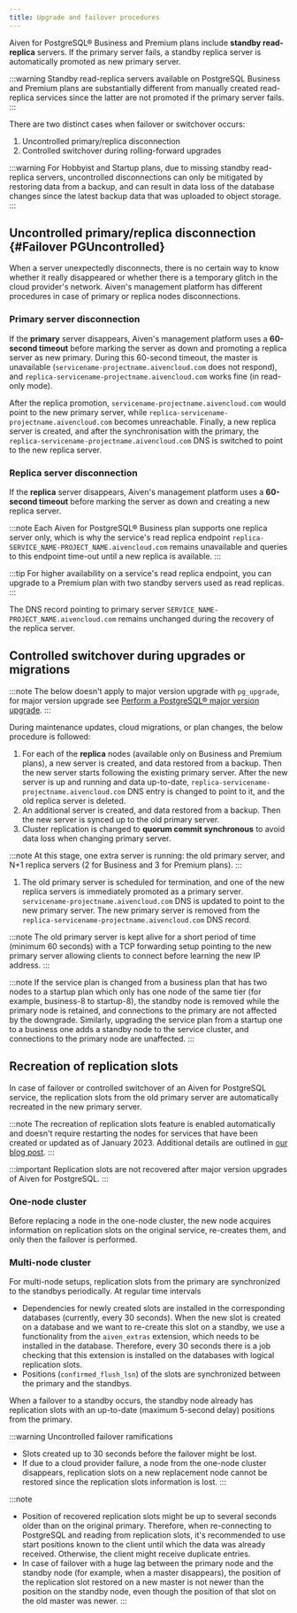 ```yaml
---
title: Upgrade and failover procedures
---
```


Aiven for PostgreSQL® Business and Premium plans include **standby read-replica** servers. If the primary server fails, a standby replica server is automatically promoted as new primary server.

:::warning
Standby read-replica servers available on PostgreSQL Business and
Premium plans are substantially different from manually created
read-replica services since the latter are not promoted if the primary
server fails.
:::

There are two distinct cases when failover or switchover occurs:

1.  Uncontrolled primary/replica disconnection
1.  Controlled switchover during rolling-forward upgrades

:::warning
For Hobbyist and Startup plans, due to missing standby read-replica
servers, uncontrolled disconnections can only be mitigated by restoring
data from a backup, and can result in data loss of the database changes
since the latest backup data that was uploaded to object storage.
:::

## Uncontrolled primary/replica disconnection {#Failover PGUncontrolled}

When a server unexpectedly disconnects, there is no certain way to know
whether it really disappeared or whether there is a temporary glitch in
the cloud provider's network. Aiven's management platform has
different procedures in case of primary or replica nodes disconnections.

### Primary server disconnection

If the **primary** server disappears, Aiven's management platform uses
a **60-second timeout** before marking the server as down and promoting
a replica server as new primary. During this 60-second timeout, the
master is unavailable (`servicename-projectname.aivencloud.com` does not
respond), and `replica-servicename-projectname.aivencloud.com` works
fine (in read-only mode).

After the replica promotion, `servicename-projectname.aivencloud.com`
would point to the new primary server, while
`replica-servicename-projectname.aivencloud.com` becomes unreachable.
Finally, a new replica server is created, and after the synchronisation
with the primary, the `replica-servicename-projectname.aivencloud.com`
DNS is switched to point to the new replica server.

### Replica server disconnection

If the **replica** server disappears, Aiven's management platform uses
a **60-second timeout** before marking the server as down and creating a
new replica server.

:::note
Each Aiven for PostgreSQL® Business plan supports one replica server
only, which is why the service's read replica endpoint
`replica-SERVICE_NAME-PROJECT_NAME.aivencloud.com` remains unavailable
and queries to this endpoint time-out until a new replica is available.
:::

:::tip
For higher availability on a service's read replica endpoint, you can
upgrade to a Premium plan with two standby servers used as read
replicas.
:::

The DNS record pointing to primary server
`SERVICE_NAME-PROJECT_NAME.aivencloud.com` remains unchanged during the
recovery of the replica server.

## Controlled switchover during upgrades or migrations

:::note
The below doesn't apply to major version upgrade with `pg_upgrade`, for
major version upgrade see [Perform a PostgreSQL® major version upgrade](/docs/products/postgresql/howto/upgrade).
:::

During maintenance updates, cloud migrations, or plan changes, the below
procedure is followed:

1.  For each of the **replica** nodes (available only on Business and
    Premium plans), a new server is created, and data restored from a
    backup. Then the new server starts following the existing primary
    server. After the new server is up and running and data up-to-date,
    `replica-servicename-projectname.aivencloud.com` DNS entry is
    changed to point to it, and the old replica server is deleted.
1.  An additional server is created, and data restored from a backup.
    Then the new server is synced up to the old primary server.
1.  Cluster replication is changed to **quorum commit synchronous** to
    avoid data loss when changing primary server.

:::note
At this stage, one extra server is running: the old primary server, and
N+1 replica servers (2 for Business and 3 for Premium plans).
:::

1.  The old primary server is scheduled for termination, and one of the
    new replica servers is immediately promoted as a primary server.
    `servicename-projectname.aivencloud.com` DNS is updated to point to
    the new primary server. The new primary server is removed from the
    `replica-servicename-projectname.aivencloud.com` DNS record.

:::note
The old primary server is kept alive for a short period of time (minimum
60 seconds) with a TCP forwarding setup pointing to the new primary
server allowing clients to connect before learning the new IP address.
:::

:::note
If the service plan is changed from a business plan that has two nodes
to a startup plan which only has one node of the same tier (for example,
business-8 to startup-8), the standby node is removed while the primary
node is retained, and connections to the primary are not affected by the
downgrade. Similarly, upgrading the service plan from a startup one to a
business one adds a standby node to the service cluster, and connections
to the primary node are unaffected.
:::

## Recreation of replication slots

In case of failover or controlled switchover of an Aiven for PostgreSQL
service, the replication slots from the old primary server are
automatically recreated in the new primary server.

:::note
The recreation of replication slots feature is enabled automatically and
doesn't require restarting the nodes for services that have been
created or updated as of January 2023. Additional details are outlined
in [our blog
post](https://aiven.io/blog/aiven-for-pg-recreates-logical-replication-slots).
:::

:::important
Replication slots are not recovered after major version upgrades of
Aiven for PostgreSQL.
:::

### One-node cluster

Before replacing a node in the one-node cluster, the new node acquires
information on replication slots on the original service, re-creates
them, and only then the failover is performed.

### Multi-node cluster

For multi-node setups, replication slots from the primary are
synchronized to the standbys periodically. At regular time intervals

-   Dependencies for newly created slots are installed in the
    corresponding databases (currently, every 30 seconds). When the new
    slot is created on a database and we want to re-create this slot on
    a standby, we use a functionality from the `aiven_extras` extension,
    which needs to be installed in the database. Therefore, every 30
    seconds there is a job checking that this extension is installed on
    the databases with logical replication slots.
-   Positions (`confirmed_flush_lsn`) of the slots are synchronized
    between the primary and the standbys.

When a failover to a standby occurs, the standby node already has
replication slots with an up-to-date (maximum 5-second delay) positions
from the primary.

:::warning
Uncontrolled failover ramifications

-   Slots created up to 30 seconds before the failover might be lost.
-   If due to a cloud provider failure, a node from the one-node cluster
    disappears, replication slots on a new replacement node cannot be
    restored since the replication slots information is lost.
:::

:::note
-   Position of recovered replication slots might be up to several
    seconds older than on the original primary. Therefore, when
    re-connecting to PostgreSQL and reading from replication slots,
    it's recommended to use start positions known to the client until
    which the data was already received. Otherwise, the client might
    receive duplicate entries.
-   In case of failover with a huge lag between the primary node and the
    standby node (for example, when a master disappears), the position
    of the replication slot restored on a new master is not newer than
    the position on the standby node, even though the position of that
    slot on the old master was newer.
:::
